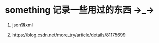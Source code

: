 # something 记录一些用过的东西 ->_->

1. json转xml

2. https://blog.csdn.net/more_try/article/details/81175699
